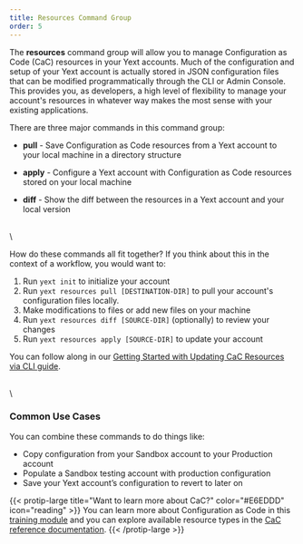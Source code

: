 ```yaml
---
title: Resources Command Group
order: 5
---
```


The **resources** command group will allow you to manage Configuration as Code (CaC) resources in your Yext accounts. Much of the configuration and setup of your Yext account is actually stored in JSON configuration files that can be modified programmatically through the CLI or Admin Console. This provides you, as developers, a high level of flexibility to manage your account's resources in whatever way makes the most sense with your existing applications. 


There are three major commands in this command group:

* **pull**  - Save Configuration as Code resources from a Yext account to your local machine in a directory structure

* **apply** - Configure a Yext account with Configuration as Code resources stored on your local machine

* **diff** - Show the diff between the resources in a Yext account and your local version


\
\

How do these commands all fit together? If you think about this in the context of a workflow, you would want to: 

1. Run `yext init` to initialize your account
2. Run `yext resources pull [DESTINATION-DIR]` to pull your account's configuration files locally. 
4. Make modifications to files or add new files on your machine
5. Run `yext resources diff [SOURCE-DIR]` (optionally) to review your changes
6. Run `yext resources apply [SOURCE-DIR]` to update your account

You can follow along in our [Getting Started with Updating CaC Resources via CLI guide](www.yext.com). 

\
\

### Common Use Cases

You can combine these commands to do things like:

* Copy configuration from your Sandbox account to your Production account
* Populate a Sandbox testing account with production configuration 
* Save your Yext account’s configuration to revert to later on


{{< protip-large title="Want to learn more about CaC?" color="#E6EDDD" icon="reading" >}}
You can learn more about Configuration as Code in this [training module](https://hitchhikers.yext.com/tracks/solution-templates/sol201-configuration-as-code/) and you can explore available resource types in the [CaC reference documentation](https://developer.yext.com/cac/conversion-action/). 
{{< /protip-large >}}